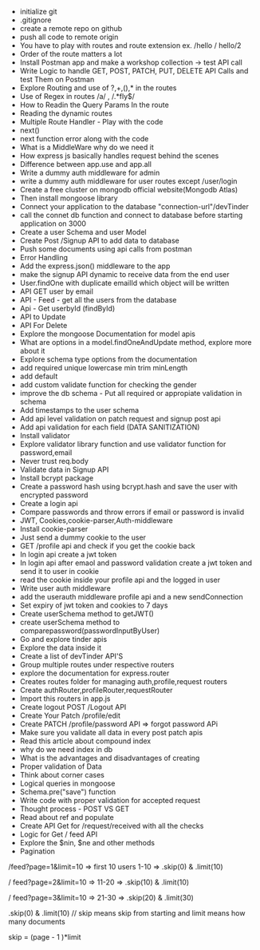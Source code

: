 - initialize git
- .gitignore
- create a remote repo on github
- push all code to remote origin
- You have to play with routes and route extension ex. /hello / hello/2
- Order of the route matters a lot
- Install Postman app and make a workshop collection -> test API call
- Write Logic to handle GET, POST, PATCH, PUT, DELETE API Calls and test Them on Postman
- Explore Routing and use of ?,+,(),\* in the routes
- Use of Regex in routes /a/ , /.\*fly$/
- How to Readin the Query Params In the route
- Reading the dynamic routes
- Multiple Route Handler - Play with the code
- next()
- next function error along with the code
- What is a MiddleWare why do we need it
- How express js basically handles request behind the scenes
- Difference between app.use and app.all
- Write a dummy auth middleware for admin
- write a dummy auth middleware for user routes except /user/login
- Create a free cluster on mongodb official website(Mongodb Atlas)
- Then install mongoose library
- Connect your application to the database "connection-url"/devTinder
- call the connet db function and connect to database before starting application on 3000
- Create a user Schema and user Model
- Create Post /Signup API to add data to database
- Push some documents using api calls from postman
- Error Handling
- Add the express.json() middleware to the app
- make the signup API dynamic to receive data from the end user
- User.findOne with duplicate emailId which object will be written
- API GET user by email
- API - Feed - get all the users from the database
- Api - Get userbyId (findById)
- API to Update
- API For Delete
- Explore the mongoose Documentation for model apis
- What are options in a model.findOneAndUpdate method, explore more about it
- Explore schema type options from the documentation
- add required unique lowercase min trim minLength
- add default
- add custom validate function for checking the gender
- improve the db schema - Put all required or appropiate validation in schema
- Add timestamps to the user schema
- Add api level validation on patch request and signup post api
- Add api validation for each field (DATA SANITIZATION)
- Install validator
- Explore validator library function and use validator function for password,email
- Never trust req.body
- Validate data in Signup API
- Install bcrypt package
- Create a password hash using bcrypt.hash and save the user with encrypted password
- Create a login api
- Compare passwords and throw errors if email or password is invalid
- JWT, Cookies,cookie-parser,Auth-middleware
- Install cookie-parser
- Just send a dummy cookie to the user
- GET /profile api and check if you get the cookie back
- In login api create a jwt token
- In login api after emaol and password validation create a jwt token and send it to user in cookie
- read the cookie inside your profile api and the logged in user
- Write user auth middleware
- add the userauth middleware profile api and a new sendConnection
- Set expiry of jwt token and cookies to 7 days
- Create userSchema method to getJWT()
- create userSchema method to comparepassword(passwordInputByUser)
- Go and explore tinder apis
- Explore the data inside it
- Create a list of devTinder API'S
- Group multiple routes under respective routers
- explore the documentation for express.router
- Creates routes folder for managing auth,profile,request routers
- Create authRouter,profileRouter,requestRouter
- Import this routers in app.js
- Create logout POST /Logout API
- Create Your Patch /profile/edit
- Create PATCH /profile/password API => forgot password APi
- Make sure you validate all data in every post patch apis
- Read this article about compound index
- why do we need index in db
- What is the advantages and disadvantages of creating
- Proper validation of Data
- Think about corner cases
- Logical queries in mongoose
- Schema.pre("save") function
- Write code with proper validation for accepted request
- Thought process - POST VS GET
- Read about ref and populate
- Create API Get for /request/received with all the checks
- Logic for Get / feed API
- Explore the $nin, $ne and other methods
- Pagination

/feed?page=1&limit=10 => first 10 users 1-10 => .skip(0) & .limit(10)

/ feed?page=2&limit=10 => 11-20 => .skip(10) & .limit(10)

/ feed?page=3&limit=10 => 21-30 => .skip(20) & .limit(30)

.skip(0) & .limit(10) // skip means skip from starting and limit means how many documents


skip = (page - 1 )*limit